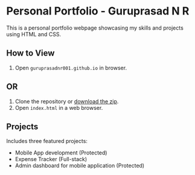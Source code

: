 # Personal Portfolio - Guruprasad N R
This is a personal portfolio webpage showcasing my skills and projects using HTML and CSS.

## How to View

1. Open `guruprasadnr001.github.io` in browser.

## OR

1. Clone the repository or [download the zip](https://github.com/guruprasadnr001/guruprasadnr001.github.io).
2. Open `index.html` in a web browser.

## Projects
Includes three featured projects:
- Mobile App development (Protected)
- Expense Tracker (Full-stack)
- Admin dashboard for mobile application (Protected)

